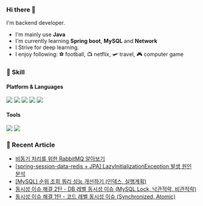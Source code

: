 ### Hi there 👋

I'm backend developer.

- I'm mainly use **Java**
- I'm currently learning **Spring boot**, **MySQL** and **Network**
- I Strive for deep learning.
- I enjoy following: ⚽ football, 📺 netflix, 🛩️ travel, 🎮 computer game

### 💪 Skill

#### Platform & Languages
<img src="https://img.shields.io/badge/Spring-6DB33F?style=flat-square&logo=Spring&logoColor=white"/> <img src="https://img.shields.io/badge/Spring%20boot-6DB33F?style=flat-square&logo=Spring%20Boot&logoColor=white"/> <img src="https://img.shields.io/badge/MySQL-4479A1?style=flat-square&logo=MySQL&logoColor=white"/> <img src="https://img.shields.io/badge/Gradle-02303A?style=flat-square&logo=Gradle&logoColor=white"/> <img src="https://img.shields.io/badge/java-007396?style=flat-square&logo=java&logoColor=white">

#### Tools
<img src="https://img.shields.io/badge/Git-F05032?style=flat-square&logo=Git&logoColor=white"/> <img src="https://img.shields.io/badge/IntelliJ-000000?style=flat-square&logo=IntelliJ%20IDEA&logoColor=white"/> 



### 📖 Recent Article
<!-- BLOG-POST-LIST:START -->
- [비동기 처리를 위한 RabbitMQ 알아보기](https://cookie-dev.tistory.com/37)
- [[spring-session-data-redis + JPA] LazyInitializationException 발생 원인 분석](https://cookie-dev.tistory.com/35)
- [[MySQL] 순위 조회 쿼리 성능 개선하기 &lpar;인덱스, 실행계획&rpar;](https://cookie-dev.tistory.com/31)
- [동시성 이슈 해결 2탄 - DB 레벨 동시성 이슈 &lpar;MySQL Lock, 낙관적락, 비관적락&rpar;](https://cookie-dev.tistory.com/30)
- [동시성 이슈 해결 1탄 -  코드 레벨 동시성 이슈 &lpar;Synchronized, Atomic&rpar;](https://cookie-dev.tistory.com/29)
<!-- BLOG-POST-LIST:END -->
